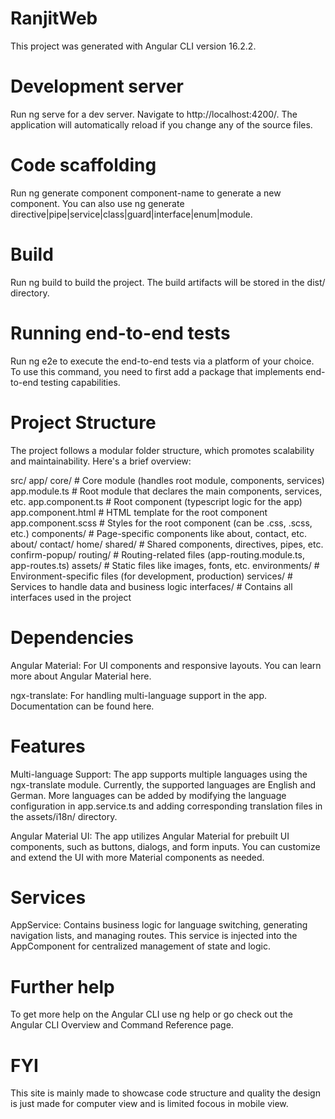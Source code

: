 # RanjitWeb

This project was generated with Angular CLI version 16.2.2.

# Development server

Run ng serve for a dev server. Navigate to http://localhost:4200/. The application will automatically reload if you change any of the source files.

# Code scaffolding

Run ng generate component component-name to generate a new component. You can also use ng generate directive|pipe|service|class|guard|interface|enum|module.

# Build

Run ng build to build the project. The build artifacts will be stored in the dist/ directory.

# Running end-to-end tests

Run ng e2e to execute the end-to-end tests via a platform of your choice. To use this command, you need to first add a package that implements end-to-end testing capabilities.

# Project Structure

The project follows a modular folder structure, which promotes scalability and maintainability. Here's a brief overview:

src/
  app/
    core/                     # Core module (handles root module, components, services)
      app.module.ts            # Root module that declares the main components, services, etc.
      app.component.ts         # Root component (typescript logic for the app)
      app.component.html       # HTML template for the root component
      app.component.scss       # Styles for the root component (can be .css, .scss, etc.)
    components/                # Page-specific components like about, contact, etc.
      about/
      contact/
      home/
    shared/                    # Shared components, directives, pipes, etc.
      confirm-popup/
    routing/                   # Routing-related files (app-routing.module.ts, app-routes.ts)
    assets/                    # Static files like images, fonts, etc.
    environments/              # Environment-specific files (for development, production)
    services/                  # Services to handle data and business logic
    interfaces/                # Contains all interfaces used in the project

# Dependencies

Angular Material: For UI components and responsive layouts. You can learn more about Angular Material here.

ngx-translate: For handling multi-language support in the app. Documentation can be found here.

# Features

Multi-language Support: The app supports multiple languages using the ngx-translate module. Currently, the supported languages are English and German. More languages can be added by modifying the language configuration in app.service.ts and adding corresponding translation files in the assets/i18n/ directory.

Angular Material UI: The app utilizes Angular Material for prebuilt UI components, such as buttons, dialogs, and form inputs. You can customize and extend the UI with more Material components as needed.

# Services

AppService: Contains business logic for language switching, generating navigation lists, and managing routes. This 
service is injected into the AppComponent for centralized management of state and logic.

# Further help

To get more help on the Angular CLI use ng help or go check out the Angular CLI Overview and Command Reference page.

# FYI

This site is mainly made to showcase code structure and quality the design is just made for computer view and is limited focous in mobile view.

